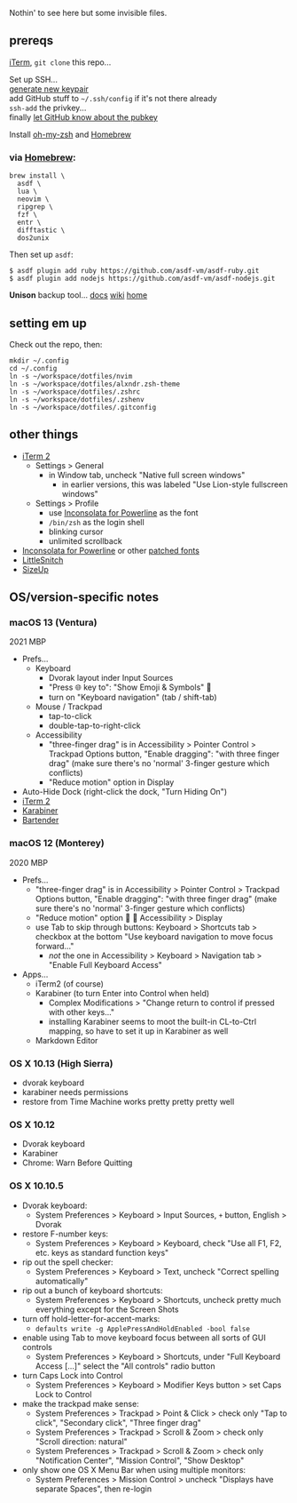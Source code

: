 Nothin' to see here but some invisible files.

## prereqs

[iTerm][iterm2], `git clone` this repo...

Set up SSH...  
[generate new keypair](https://docs.github.com/en/authentication/connecting-to-github-with-ssh/generating-a-new-ssh-key-and-adding-it-to-the-ssh-agent#generating-a-new-ssh-key)  
add GitHub stuff to `~/.ssh/config` if it's not there already  
`ssh-add` the privkey...  
finally [let GitHub know about the pubkey](https://github.com/settings/keys)


Install [oh-my-zsh] and [Homebrew]

### via [Homebrew]:

    brew install \
      asdf \
      lua \
      neovim \
      ripgrep \
      fzf \
      entr \
      difftastic \
      dos2unix

Then set up `asdf`:

    $ asdf plugin add ruby https://github.com/asdf-vm/asdf-ruby.git
    $ asdf plugin add nodejs https://github.com/asdf-vm/asdf-nodejs.git

**Unison** backup tool...
[docs](https://www.cis.upenn.edu/~bcpierce/unison/download/releases/stable/unison-manual.html#mountpoints)
[wiki](https://alliance.seas.upenn.edu/~bcpierce/wiki/index.php)
[home](https://www.cis.upenn.edu/~bcpierce/unison/)



## setting em up

Check out the repo, then:

    mkdir ~/.config
    cd ~/.config
    ln -s ~/workspace/dotfiles/nvim
    ln -s ~/workspace/dotfiles/alxndr.zsh-theme
    ln -s ~/workspace/dotfiles/.zshrc
    ln -s ~/workspace/dotfiles/.zshenv
    ln -s ~/workspace/dotfiles/.gitconfig


## other things

* [iTerm 2][iterm2]
  * Settings > General
    * in Window tab, uncheck "Native full screen windows"
      * in earlier versions, this was labeled "Use Lion-style fullscreen windows"
  * Settings > Profile
    * use [Inconsolata for Powerline][inconsolata] as the font
    * `/bin/zsh` as the login shell
    * blinking cursor
    * unlimited scrollback
* [Inconsolata for Powerline][inconsolata] or other [patched fonts](https://www.nerdfonts.com/font-downloads)
* [LittleSnitch][little-snitch]
* [SizeUp][sizeup]


## OS/version-specific notes


### macOS 13 (Ventura)

2021 MBP

* Prefs...
  * Keyboard
    * Dvorak layout inder Input Sources
    * "Press 🌐 key to": "Show Emoji & Symbols" 🎉
    * turn on "Keyboard navigation" (tab / shift-tab)
  * Mouse / Trackpad
    * tap-to-click
    * double-tap-to-right-click
  * Accessibility
    * "three-finger drag" is in Accessibility > Pointer Control > Trackpad Options button, "Enable dragging": "with three finger drag" (make sure there's no 'normal' 3-finger gesture which conflicts)
    * "Reduce motion" option in Display
* Auto-Hide Dock (right-click the dock, "Turn Hiding On")
* [iTerm 2][iterm2]
* [Karabiner]
* [Bartender][bartender]


### macOS 12 (Monterey)

2020 MBP

* Prefs...
  * "three-finger drag" is in Accessibility > Pointer Control > Trackpad Options button, "Enable dragging": "with three finger drag" (make sure there's no 'normal' 3-finger gesture which conflicts)
  * "Reduce motion" option 🎉 🍾  Accessibility > Display
  * use Tab to skip through buttons: Keyboard > Shortcuts tab > checkbox at the bottom "Use keyboard navigation to move focus forward..."
    * _not_ the one in Accessibility > Keyboard > Navigation tab > "Enable Full Keyboard Access"
* Apps...
  * iTerm2 (of course)
  * Karabiner (to turn Enter into Control when held)
    * Complex Modifications > "Change return to control if pressed with other keys..."
    * installing Karabiner seems to moot the built-in CL-to-Ctrl mapping, so have to set it up in Karabiner as well
  * Markdown Editor


### OS X 10.13 (High Sierra)

* dvorak keyboard
* karabiner needs permissions
* restore from Time Machine works pretty pretty pretty well


### OS X 10.12

* Dvorak keyboard
* Karabiner
* Chrome: Warn Before Quitting


### OS X 10.10.5

* Dvorak keyboard:
  * System Preferences > Keyboard > Input Sources, `+` button, English > Dvorak
* restore F-number keys:
  * System Preferences > Keyboard > Keyboard, check "Use all F1, F2, etc. keys as standard function keys"
* rip out the spell checker:
  * System Preferences > Keyboard > Text, uncheck "Correct spelling automatically"
* rip out a bunch of keyboard shortcuts:
  * System Preferences > Keyboard > Shortcuts, uncheck pretty much everything except for the Screen Shots
* turn off hold-letter-for-accent-marks:
  * `defaults write -g ApplePressAndHoldEnabled -bool false`
* enable using Tab to move keyboard focus between all sorts of GUI controls
  * System Preferences > Keyboard > Shortcuts, under "Full Keyboard Access […]" select the "All controls" radio button
* turn Caps Lock into Control
  * System Preferences > Keyboard > Modifier Keys button > set Caps Lock to Control
* make the trackpad make sense:
  * System Preferences > Trackpad > Point & Click > check only "Tap to click", "Secondary click", "Three finger drag"
  * System Preferences > Trackpad > Scroll & Zoom > check only "Scroll direction: natural"
  * System Preferences > Trackpad > Scroll & Zoom > check only "Notification Center", "Mission Control", "Show Desktop"
* only show one OS X Menu Bar when using multiple monitors:
  * System Preferences > Mission Control > uncheck "Displays have separate Spaces", then re-login




[bartender]: http://www.macbartender.com/
[flux]: https://justgetflux.com/
[inconsolata]: https://github.com/powerline/fonts/tree/master/Inconsolata
[iterm2]: https://www.iterm2.com/
[little-snitch]: https://www.obdev.at/products/littlesnitch/index.html
[oh-my-zsh]: https://ohmyz.sh
[sizeup]: http://www.irradiatedsoftware.com/sizeup/
[Homebrew]: https://brew.sh/
[Karabiner]: https://karabiner-elements.pqrs.org/
